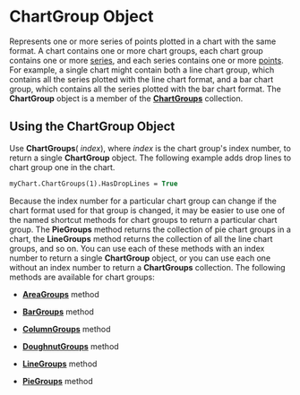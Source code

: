 
# ChartGroup Object

Represents one or more series of points plotted in a chart with the same format. A chart contains one or more chart groups, each chart group contains one or more  [series](c4446d04-9a3a-4f95-7b3f-adaf1ad2252c.md), and each series contains one or more  [points](944d5edb-b1e7-7aed-5ead-bde3878b26e5.md). For example, a single chart might contain both a line chart group, which contains all the series plotted with the line chart format, and a bar chart group, which contains all the series plotted with the bar chart format. The  **ChartGroup** object is a member of the **[ChartGroups](203bc32b-61e7-9bbc-bcc3-c7d8afc8b2ae.md)** collection.


## Using the ChartGroup Object

Use  **ChartGroups**( _index_), where  _index_ is the chart group's index number, to return a single **ChartGroup** object. The following example adds drop lines to chart group one in the chart.


```vb
myChart.ChartGroups(1).HasDropLines = True
```

Because the index number for a particular chart group can change if the chart format used for that group is changed, it may be easier to use one of the named shortcut methods for chart groups to return a particular chart group. The  **PieGroups** method returns the collection of pie chart groups in a chart, the **LineGroups** method returns the collection of all the line chart groups, and so on. You can use each of these methods with an index number to return a single **ChartGroup** object, or you can use each one without an index number to return a **ChartGroups** collection. The following methods are available for chart groups:


-  **[AreaGroups](ec2a4a28-2f10-4f4f-bd91-642bf1b8ebe2.md)** method
    
-  **[BarGroups](a00e484e-05ec-2eaa-cc33-05b77a4af0b5.md)** method
    
-  **[ColumnGroups](dcb4d7e0-ce56-46d9-35d9-d9653bbb6f97.md)** method
    
-  **[DoughnutGroups](41ca4213-c17b-7bba-c357-7ba65fd55d39.md)** method
    
-  **[LineGroups](3a8083b5-8b71-e28b-c775-6be50544d6b2.md)** method
    
-  **[PieGroups](f7fd5497-f7a0-6c28-1a59-9e6f37a0885e.md)** method
    
